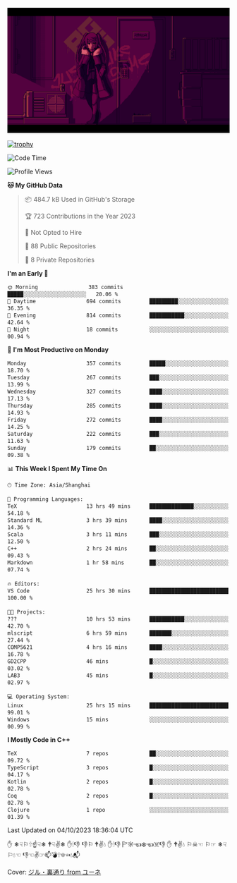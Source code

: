 ![](imgs/main.png)

[![trophy](https://github-profile-trophy.vercel.app/?username=NeilKleistGao&theme=dracula)](https://github.com/ryo-ma/github-profile-trophy)

<!--START_SECTION:waka-->
![Code Time](http://img.shields.io/badge/Code%20Time-147%20hrs%2051%20mins-blue)

![Profile Views](http://img.shields.io/badge/Profile%20Views-0-blue)

**🐱 My GitHub Data** 

> 📦 484.7 kB Used in GitHub's Storage 
 > 
> 🏆 723 Contributions in the Year 2023
 > 
> 🚫 Not Opted to Hire
 > 
> 📜 88 Public Repositories 
 > 
> 🔑 8 Private Repositories 
 > 
**I'm an Early 🐤** 

```text
🌞 Morning                383 commits         █████░░░░░░░░░░░░░░░░░░░░   20.06 % 
🌆 Daytime                694 commits         █████████░░░░░░░░░░░░░░░░   36.35 % 
🌃 Evening                814 commits         ███████████░░░░░░░░░░░░░░   42.64 % 
🌙 Night                  18 commits          ░░░░░░░░░░░░░░░░░░░░░░░░░   00.94 % 
```
📅 **I'm Most Productive on Monday** 

```text
Monday                   357 commits         █████░░░░░░░░░░░░░░░░░░░░   18.70 % 
Tuesday                  267 commits         ███░░░░░░░░░░░░░░░░░░░░░░   13.99 % 
Wednesday                327 commits         ████░░░░░░░░░░░░░░░░░░░░░   17.13 % 
Thursday                 285 commits         ████░░░░░░░░░░░░░░░░░░░░░   14.93 % 
Friday                   272 commits         ████░░░░░░░░░░░░░░░░░░░░░   14.25 % 
Saturday                 222 commits         ███░░░░░░░░░░░░░░░░░░░░░░   11.63 % 
Sunday                   179 commits         ██░░░░░░░░░░░░░░░░░░░░░░░   09.38 % 
```


📊 **This Week I Spent My Time On** 

```text
🕑︎ Time Zone: Asia/Shanghai

💬 Programming Languages: 
TeX                      13 hrs 49 mins      ██████████████░░░░░░░░░░░   54.18 % 
Standard ML              3 hrs 39 mins       ████░░░░░░░░░░░░░░░░░░░░░   14.36 % 
Scala                    3 hrs 11 mins       ███░░░░░░░░░░░░░░░░░░░░░░   12.50 % 
C++                      2 hrs 24 mins       ██░░░░░░░░░░░░░░░░░░░░░░░   09.43 % 
Markdown                 1 hr 58 mins        ██░░░░░░░░░░░░░░░░░░░░░░░   07.74 % 

🔥 Editors: 
VS Code                  25 hrs 30 mins      █████████████████████████   100.00 % 

🐱‍💻 Projects: 
???                      10 hrs 53 mins      ███████████░░░░░░░░░░░░░░   42.70 % 
mlscript                 6 hrs 59 mins       ███████░░░░░░░░░░░░░░░░░░   27.44 % 
COMP5621                 4 hrs 16 mins       ████░░░░░░░░░░░░░░░░░░░░░   16.78 % 
GD2CPP                   46 mins             █░░░░░░░░░░░░░░░░░░░░░░░░   03.02 % 
LAB3                     45 mins             █░░░░░░░░░░░░░░░░░░░░░░░░   02.97 % 

💻 Operating System: 
Linux                    25 hrs 15 mins      █████████████████████████   99.01 % 
Windows                  15 mins             ░░░░░░░░░░░░░░░░░░░░░░░░░   00.99 % 
```

**I Mostly Code in C++** 

```text
TeX                      7 repos             ██░░░░░░░░░░░░░░░░░░░░░░░   09.72 % 
TypeScript               3 repos             █░░░░░░░░░░░░░░░░░░░░░░░░   04.17 % 
Kotlin                   2 repos             █░░░░░░░░░░░░░░░░░░░░░░░░   02.78 % 
Coq                      2 repos             █░░░░░░░░░░░░░░░░░░░░░░░░   02.78 % 
Clojure                  1 repo              ░░░░░░░░░░░░░░░░░░░░░░░░░   01.39 % 
```




 Last Updated on 04/10/2023 18:36:04 UTC
<!--END_SECTION:waka-->

✋ ❄☟⚐🕆☝☟❄ 🕈☟✌❄ ✋🕯👎 👎⚐ 🕈✌💧 ✋🕯👎 🏱☼☜❄☜☠👎 ✋ 🕈✌💧 ⚐☠☜ ⚐☞ ❄☟⚐💧☜ 👎☜✌☞📫💣🕆❄☜💧📬

Cover: [ジル・裏通り from ユーネ](https://www.pixiv.net/artworks/62127066)
